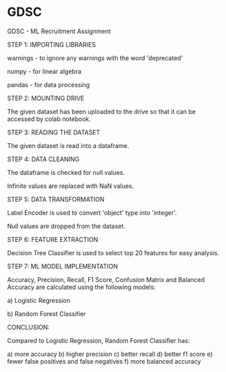 # GDSC
GDSC - ML Recruitment Assignment

STEP 1: IMPORTING LIBRARIES

warnings - to ignore any warnings with the word 'deprecated'

numpy - for linear algebra

pandas - for data processing


STEP 2: MOUNTING DRIVE

The given dataset has been uploaded to the drive so that it can be accessed by colab notebook.


STEP 3: READING THE DATASET

The given dataset is read into a dataframe.


STEP 4: DATA CLEANING

The dataframe is checked for null values.

Infinite values are replaced with NaN values.


STEP 5: DATA TRANSFORMATION

Label Encoder is used to convert 'object' type into 'integer'.

Null values are dropped from the dataset.


STEP 6: FEATURE EXTRACTION

Decision Tree Classifier is used to select top 20 features for easy analysis.


STEP 7: ML MODEL IMPLEMENTATION

Accuracy, Precision, Recall, F1 Score, Confusion Matrix and Balanced Accuracy are calculated using the following models:

a) Logistic Regression

b) Random Forest Classifier


CONCLUSION:

Compared to Logistic Regression, Random Forest Classifier has:

a) more accuracy
b) higher precision
c) better recall
d) better f1 score
e) fewer false positives and false negatives
f) more balanced accuracy
